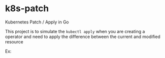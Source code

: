 # k8s-patch
Kubernetes Patch / Apply in Go

This project is to simulate the `kubectl apply` when you are creating a operator and need to apply the difference between the current and modified resource

Ex:

```go

```
